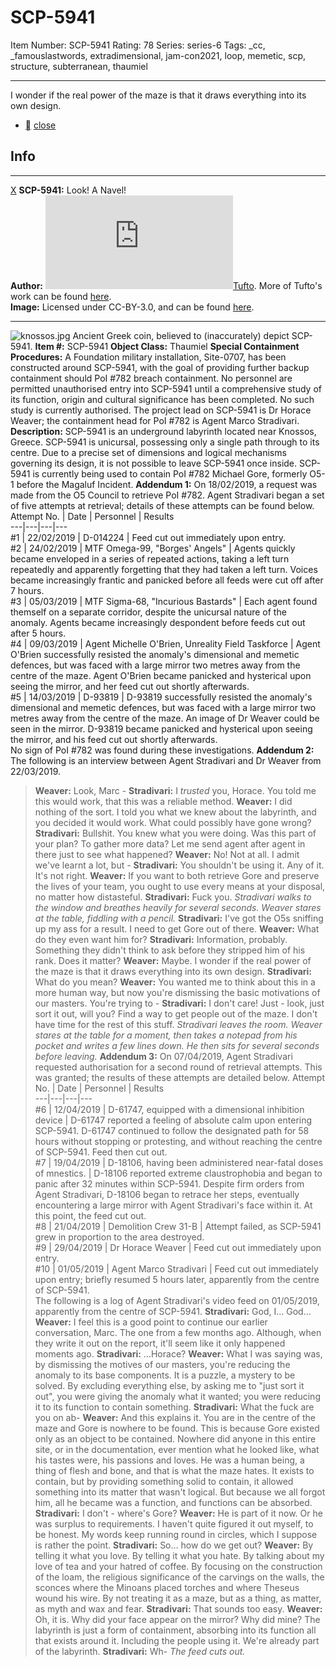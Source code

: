 # SCP-5941
Item Number: SCP-5941
Rating: 78
Series: series-6
Tags: _cc, _famouslastwords, extradimensional, jam-con2021, loop, memetic, scp, structure, subterranean, thaumiel

---

I wonder if the real power of the maze is that it draws everything into its own design.
  * [](javascript:;)
[close](javascript:;)
## Info
* * *
[X](javascript:;)
**SCP-5941:** Look! A Navel!  
**Author:** [![Tufto](https://www.wikidot.com/avatar.php?userid=3337265&amp;size=small&amp;timestamp=1725332359)](http://www.wikidot.com/user:info/tufto)[Tufto](http://www.wikidot.com/user:info/tufto). More of Tufto's work can be found [here](/tufto-personnel-file).  
**Image:** Licensed under CC-BY-3.0, and can be found [here](https://commons.wikimedia.org/wiki/File:Knossos_silver_coin_400bc.jpg).
* * *

![knossos.jpg](https://scp-wiki.wdfiles.com/local--files/scp-5941/knossos.jpg)
Ancient Greek coin, believed to (inaccurately) depict SCP-5941.
**Item #:** SCP-5941
**Object Class:** Thaumiel
**Special Containment Procedures:** A Foundation military installation, Site-0707, has been constructed around SCP-5941, with the goal of providing further backup containment should PoI #782 breach containment. No personnel are permitted unauthorised entry into SCP-5941 until a comprehensive study of its function, origin and cultural significance has been completed. No such study is currently authorised.
The project lead on SCP-5941 is Dr Horace Weaver; the containment head for PoI #782 is Agent Marco Stradivari.
**Description:** SCP-5941 is an underground labyrinth located near Knossos, Greece. SCP-5941 is unicursal, possessing only a single path through to its centre.
Due to a precise set of dimensions and logical mechanisms governing its design, it is not possible to leave SCP-5941 once inside.
SCP-5941 is currently being used to contain PoI #782 Michael Gore, formerly O5-1 before the Magaluf Incident.
**Addendum 1:** On 18/02/2019, a request was made from the O5 Council to retrieve PoI #782. Agent Stradivari began a set of five attempts at retrieval; details of these attempts can be found below.
Attempt No. | Date | Personnel | Results  
---|---|---|---  
#1 | 22/02/2019 | D-014224 | Feed cut out immediately upon entry.  
#2 | 24/02/2019 | MTF Omega-99, "Borges' Angels" | Agents quickly became enveloped in a series of repeated actions, taking a left turn repeatedly and apparently forgetting that they had taken a left turn. Voices became increasingly frantic and panicked before all feeds were cut off after 7 hours.  
#3 | 05/03/2019 | MTF Sigma-68, "Incurious Bastards" | Each agent found themself on a separate corridor, despite the unicursal nature of the anomaly. Agents became increasingly despondent before feeds cut out after 5 hours.  
#4 | 09/03/2019 | Agent Michelle O'Brien, Unreality Field Taskforce | Agent O'Brien successfully resisted the anomaly's dimensional and memetic defences, but was faced with a large mirror two metres away from the centre of the maze. Agent O'Brien became panicked and hysterical upon seeing the mirror, and her feed cut out shortly afterwards.  
#5 | 14/03/2019 | D-93819 | D-93819 successfully resisted the anomaly's dimensional and memetic defences, but was faced with a large mirror two metres away from the centre of the maze. An image of Dr Weaver could be seen in the mirror. D-93819 became panicked and hysterical upon seeing the mirror, and his feed cut out shortly afterwards.  
No sign of PoI #782 was found during these investigations.
**Addendum 2:** The following is an interview between Agent Stradivari and Dr Weaver from 22/03/2019.
> **Weaver:** Look, Marc -
> **Stradivari:** I _trusted_ you, Horace. You told me this would work, that this was a reliable method.
> **Weaver:** I did nothing of the sort. I told you what we knew about the labyrinth, and you decided it would work. What could possibly have gone wrong?
> **Stradivari:** Bullshit. You knew what you were doing. Was this part of your plan? To gather more data? Let me send agent after agent in there just to see what happened?
> **Weaver:** No! Not at all. I admit we've learnt a lot, but -
> **Stradivari:** You shouldn't be using it. Any of it. It's not right.
> **Weaver:** If you want to both retrieve Gore and preserve the lives of your team, you ought to use every means at your disposal, no matter how distasteful.
> **Stradivari:** Fuck you.
> _Stradivari walks to the window and breathes heavily for several seconds. Weaver stares at the table, fiddling with a pencil._
> **Stradivari:** I've got the O5s sniffing up my ass for a result. I need to get Gore out of there.
> **Weaver:** What do they even want him for?
> **Stradivari:** Information, probably. Something they didn't think to ask before they stripped him of his rank. Does it matter?
> **Weaver:** Maybe. I wonder if the real power of the maze is that it draws everything into its own design.
> **Stradivari:** What do you mean?
> **Weaver:** You wanted me to think about this in a more human way, but now you're dismissing the basic motivations of our masters. You're trying to -
> **Stradivari:** I don't care! Just - look, just sort it out, will you? Find a way to get people out of the maze. I don't have time for the rest of this stuff.
> _Stradivari leaves the room. Weaver stares at the table for a moment, then takes a notepad from his pocket and writes a few lines down. He then sits for several seconds before leaving._
**Addendum 3:** On 07/04/2019, Agent Stradivari requested authorisation for a second round of retrieval attempts. This was granted; the results of these attempts are detailed below.
Attempt No. | Date | Personnel | Results  
---|---|---|---  
#6 | 12/04/2019 | D-61747, equipped with a dimensional inhibition device | D-61747 reported a feeling of absolute calm upon entering SCP-5941. D-61747 continued to follow the designated path for 58 hours without stopping or protesting, and without reaching the centre of SCP-5941. Feed then cut out.  
#7 | 19/04/2019 | D-18106, having been administered near-fatal doses of mnestics. | D-18106 reported extreme claustrophobia and began to panic after 32 minutes within SCP-5941. Despite firm orders from Agent Stradivari, D-18106 began to retrace her steps, eventually encountering a large mirror with Agent Stradivari's face within it. At this point, the feed cut out.  
#8 | 21/04/2019 | Demolition Crew 31-B | Attempt failed, as SCP-5941 grew in proportion to the area destroyed.  
#9 | 29/04/2019 | Dr Horace Weaver | Feed cut out immediately upon entry.  
#10 | 01/05/2019 | Agent Marco Stradivari | Feed cut out immediately upon entry; briefly resumed 5 hours later, apparently from the centre of SCP-5941.  
The following is a log of Agent Stradivari's video feed on 01/05/2019, apparently from the centre of SCP-5941.
> **Stradivari:** God, I… God…
> **Weaver:** I feel this is a good point to continue our earlier conversation, Marc. The one from a few months ago. Although, when they write it out on the report, it'll seem like it only happened moments ago.
> **Stradivari:** …Horace?
> **Weaver:** What I was saying was, by dismissing the motives of our masters, you're reducing the anomaly to its base components. It is a puzzle, a mystery to be solved. By excluding everything else, by asking me to "just sort it out", you were giving the anomaly what it wanted; you were reducing it to its function to contain something.
> **Stradivari:** What the fuck are you on ab-
> **Weaver:** And this explains it. You are in the centre of the maze and Gore is nowhere to be found. This is because Gore existed only as an object to be contained. Nowhere did anyone in this entire site, or in the documentation, ever mention what he looked like, what his tastes were, his passions and loves. He was a human being, a thing of flesh and bone, and that is what the maze hates. It exists to contain, but by providing something solid to contain, it allowed something into its matter that wasn't logical. But because we all forgot him, all he became was a function, and functions can be absorbed.
> **Stradivari:** I don't - where's Gore?
> **Weaver:** He is part of it now. Or he was surplus to requirements. I haven't quite figured it out myself, to be honest. My words keep running round in circles, which I suppose is rather the point.
> **Stradivari:** So… how do we get out?
> **Weaver:** By telling it what you love. By telling it what you hate. By talking about my love of tea and your hatred of coffee. By focusing on the construction of the loam, the religious significance of the carvings on the walls, the sconces where the Minoans placed torches and where Theseus wound his wire. By not treating it as a maze, but as a thing, as matter, as myth and wax and fear.
> **Stradivari:** That sounds too easy.
> **Weaver:** Oh, it is. Why did your face appear on the mirror? Why did mine? The labyrinth is just a form of containment, absorbing into its function all that exists around it. Including the people using it. We're already part of the labyrinth.
> **Stradivari:** Wh-
> _The feed cuts out._